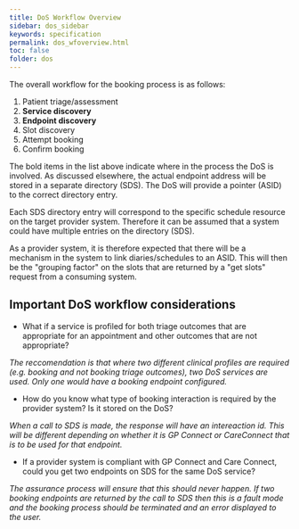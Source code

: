 ```yaml
---
title: DoS Workflow Overview
sidebar: dos_sidebar
keywords: specification
permalink: dos_wfoverview.html
toc: false
folder: dos
---
```


The overall workflow for the booking process is as follows:

1. Patient triage/assessment
2. __Service discovery__
3. __Endpoint discovery__
4. Slot discovery
5. Attempt booking
6. Confirm booking

The bold items in the list above indicate where in the process the DoS is involved. As discussed elsewhere, the actual endpoint address will be stored in a separate directory (SDS). The DoS will provide a pointer (ASID) to the correct directory entry. 

Each SDS directory entry will correspond to the specific schedule resource on the target provider system. Therefore it can be assumed that a system could have multiple entries on the directory (SDS). 

As a provider system, it is therefore expected that there will be a mechanism in the system to link diaries/schedules to an ASID. This will then be the "grouping factor" on the slots that are returned by a "get slots" request from a consuming system.

## Important DoS workflow considerations

* What if a service is profiled for both triage outcomes that are appropriate for an appointment and other outcomes that are not appropriate?

*The reccomendation is that where two different clinical profiles are required (e.g. booking and not booking triage outcomes), two DoS services are used. Only one would have a booking endpoint configured.*

* How do you know what type of booking interaction is required by the provider system? Is it stored on the DoS?

*When a call to SDS is made, the response will have an intereaction id. This will be different depending on whether it is GP Connect or CareConnect that is to be used for that endpoint.*

* If a provider system is compliant with GP Connect and Care Connect, could you get two endpoints on SDS for the same DoS service?

*The assurance process will ensure that this should never happen. If two booking endpoints are returned by the call to SDS then this is a fault mode and the booking process should be terminated and an error displayed to the user.*
